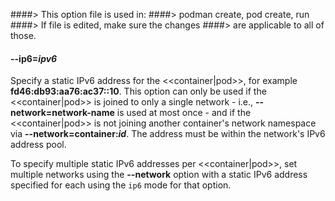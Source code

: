 ####> This option file is used in:
####> podman create, pod create, run
####> If file is edited, make sure the changes
####> are applicable to all of those.

#### **--ip6**=_ipv6_

Specify a static IPv6 address for the <<container|pod>>, for example **fd46:db93:aa76:ac37::10**.
This option can only be used if the <<container|pod>> is joined to only a single network - i.e., **--network=network-name** is used at most once -
and if the <<container|pod>> is not joining another container's network namespace via **--network=container:_id_**.
The address must be within the network's IPv6 address pool.

To specify multiple static IPv6 addresses per <<container|pod>>, set multiple networks using the **--network** option with a static IPv6 address specified for each using the `ip6` mode for that option.
